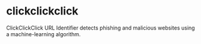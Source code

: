 # clickclickclick
ClickClickClick URL Identifier detects phishing and malicious websites using a machine-learning algorithm. 

